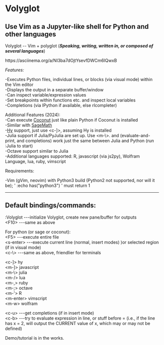 # Volyglot
## Use Vim as a Jupyter-like shell for Python and other languages

Volyglot -- Vim + polyglot    \(***Speaking, writing, written in, or composed of several languages***\)

<div>https://asciinema.org/a/NI3ba7dOjtYsevfDWCm6lQwxB</div>

*Features:*

-Executes Python files, individual lines, or blocks (via visual mode) within the Vim editor  
-Displays the output in a separate buffer/window  
-Can inspect variable/expression values  
-Set breakpoints within functions etc. and inspect local variables  
-Completions (via IPython if available, else rlcompleter)  

Additional Features (2024):  
-Can execute [Coconut](http://coconut-lang.org/) just like plain Python if Coconut is installed  
-Similar with [SageMath](https://www.sagemath.org/)  
-[Hy](https://docs.hylang.org/en/alpha/) support, just use <c-]>, assuming Hy is installed  
-Julia support if Julia/PyJulia are set up.  Use <m-\\>.  <c-b> and <c-u> (evaluate-and-print, and completions) work just the same between Julia and Python (run :Julia to start)  
-Octave support similar to Julia  
-Additional languages supported: R, javascript (via js2py), Wolfram Language, lua, ruby, vimscript  



Requirements:

-Vim (gVim, neovim) with Python3 build (Python2 not supported, nor will it be); ' :echo has("python3") ' must return 1


-----------------
Default bindings/commands:
-----------------
:Volyglot   ---initialize Volyglot, create new pane/buffer for outputs  
\<F10\>     ---same as above  
  
For python (or sage or coconut):   
\<F5\>      ---execute entire file  
\<s-enter\> ---execute current line (normal, insert modes) )or selected region (if in visual mode)  
\<c-\\>     ---same as above, friendlier for terminals  
  
  

\<c-]\> hy  
\<m-]\> javascript  
\<m-\\\> julia  
\<m-/\> lua  
\<m-,> ruby  
\<m-;\> octave  
\<m-'\> R  
\<m-enter\> vimscript  
\<m-w\> wolfram  
  
\<c-u\>     ---get completions (if in insert mode)  
\<c-b\>     ---try to evaluate expression in line, or stuff before = (i.e., if the line has x = 2, will output the CURRENT value of x, which may or may not be defined)  



Demo/tutorial is in the works.
